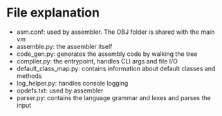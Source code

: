 # File explanation

* asm.conf: used by assembler. The OBJ folder is shared with the main vm
* assemble.py: the assembler itself
* code_gen.py: generates the assembly code by walking the tree
* compiler.py: the entrypoint, handles CLI args and file I/O
* default_class_map.py: contains information about default classes and methods
* log_helper.py: handles console logging
* opdefs.txt: used by assembler
* parser.py: contains the language grammar and lexes and parses the input
